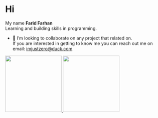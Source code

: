 # Hi
My name **Farid Farhan**<br> Learning and building skills in programming.
- 👯 I’m looking to collaborate on any project that related on.<br>If you are interested in getting to know me you can reach out me on email: imjustzero@duck.com
<p align="left">
<a href="https://github.com/itsfaridfarhan">
  <img height="180em" src="https://github-readme-stats-eight-theta.vercel.app/api?username=itsfaridfarhan&show_icons=true&theme=algolia&include_all_commits=true&count_private=true"/>
  <img height="180em" src="https://github-readme-stats-eight-theta.vercel.app/api/top-langs/?username=itsfaridfarhan&layout=compact&theme=algolia"/>
</a>
</p>

